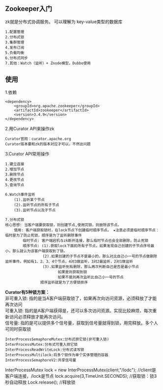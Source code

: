 Zookeeper入门
---
zk就是分布式协调服务。 可以理解为 key-value类型的数据库

    1.配置管理
    2.分布式锁
    3.集群管理
    4.发布订阅
    5.负载均衡
    6.分布式同步
    7.其他：Watch（监听）+ Znode模型，Dubbo使用

使用
---
1.依赖

    <dependency>
        <groupId>org.apache.zookeeper</groupId>
        <artifactId>zookeeper</artifactId>
        <version>3.4.9</version>
    </dependency>

2.用Curator API来操作zk
    
    Curator官网：curator.apache.org
    Curator版本要和zk的版本对应才可以，不然出问题

3.Curator API常用操作

    1.建立连接
    2.增加节点
    3.删除节点
    4.更改节点
    5.查询节点

    6.Watch事件监听
        (1).监听某个节点
        (2).监听节点的所有子节点
        (3).监听节点以及子节点

    7.分布式锁
    核心思想: 当客户端要获取锁，则创建节点,使用完锁，则册除该节点。
        使用: 客户端获取锁时，在lock节点下创建临时顺序节点。 ★注意必须是临时顺序节点：临时是为了防止死锁，顺序是为了监听删除事件
            临时节点: 客户端宕机与zk断开连接，那么临时节点也会全部删除，防止死锁
            顺序节点: (1).获取lock下面的所有子节点，如果发现自己创建的子节点序号最小，那么就认为该客户端获取到了锁。
                     (2).如果创建的子节点不是最小的，那么对比自己小一号的节点做删除监听事件。例如有1、2、3、4个节点，4对3做监听，3对2最监听，2对1做监听
                     (3).如果监听到有删除，那么再次判断自己是否是最小节点
                            如果是则获取到锁
                            如果不是则再次监听比自己小一号的节点
                    顺序监听就是为了方便锁排序

<b>Curator有5种锁方案：<br></b>
非可重入锁: 指的是当A客户端获取锁了，如果再次向访问资源，必须释放了才能再次访问<br>
可重入锁: 指的是A客户端获得是，还可以多次访问资源。实现比较麻烦，每次重新访问必须释放才能再次访问。<br>
信号量: 指的是可以提供多个信号量，获取到信号量就得到锁，用完释放。多个人可同时获取锁

    InterProcessSemaphoreMutex:分布式排它锁(非可重入锁)
    InterProcessMutex:分布式可重入排它锁
    InterProcessReadWriteLock:分布式读写锁
    InterProcessMultilock:将多个锁作为单个实体管理的容器
    InterProcessSemaphoreV2:共享信号量

InterProcessMutex lock = new InterProcessMutex(client,"/lodc");  //client是客户端连接，/lock是节点
lock.acquire(3,TimeUnit.SECONDS);  //获取锁：锁3秒自动释放
Lock.release();  //释放锁

